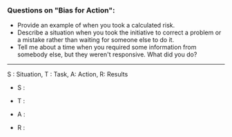 ### Questions on "Bias for Action":

-   Provide an example of when you took a calculated risk.
-   Describe a situation when you took the initiative to correct a problem or a mistake rather than waiting for someone else to do it.
-   Tell me about a time when you required some information from somebody else, but they weren't responsive. What did you do?

<hr/>

S : Situation, T : Task, A: Action, R: Results

-   S : 
    
-   T : 
    
-   A : 
    
-   R : 
    